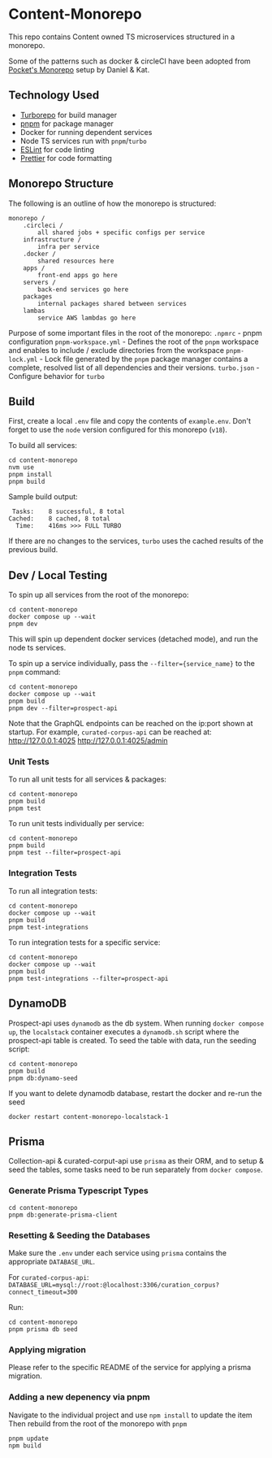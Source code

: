 # Content-Monorepo  
This repo contains Content owned TS microservices structured in a monorepo.  

Some of the patterns such as docker & circleCI have been adopted from [Pocket's Monorepo](https://github.com/Pocket/pocket-monorepo)
setup by Daniel & Kat.
  
## Technology Used
  
- [Turborepo](https://turbo.build/)  for build manager  
- [pnpm](https://pnpm.io/) for package manager
- Docker for running dependent services
- Node TS services run with `pnpm`/`turbo`
- [ESLint](https://eslint.org/) for code linting  
- [Prettier](https://prettier.io) for code formatting

## Monorepo Structure

The following is an outline of how the monorepo is structured:
```
monorepo /
	.circleci /
		all shared jobs + specific configs per service
	infrastructure /
		infra per service
	.docker /
		shared resources here
	apps /
		front-end apps go here
	servers /
		back-end services go here
	packages
		internal packages shared between services
	lambas
		service AWS lambdas go here
```
Purpose of some important files in the root of the monorepo:
	`.npmrc` - pnpm configuration
	`pnpm-workspace.yml` - Defines the root of the `pnpm` workspace and enables to include / exclude directories from the workspace
	`pnpm-lock.yml` - Lock file generated by the `pnpm` package manager contains a complete, resolved list of all dependencies and their versions.
	`turbo.json` - Configure behavior for `turbo`

## Build
First, create a local `.env` file and copy the contents of `example.env`.
Don't forget to use the `node` version configured for this monorepo (`v18`).

To build all services:
```
cd content-monorepo
nvm use
pnpm install
pnpm build
```
Sample build output:
```
 Tasks:    8 successful, 8 total
Cached:    8 cached, 8 total
  Time:    416ms >>> FULL TURBO
```
If there are no changes to the services, `turbo` uses the cached results of the previous build.

## Dev / Local Testing
To spin up all services from the root of the monorepo:
```
cd content-monorepo
docker compose up --wait
pnpm dev
```
This will spin up dependent docker services (detached mode), and run the node ts services.

To spin up a service individually, pass the `--filter={service_name}` to the `pnpm` command:
```
cd content-monorepo
docker compose up --wait
pnpm build
pnpm dev --filter=prospect-api
```

Note that the GraphQL endpoints can be reached on the ip:port shown at startup.  For example, `curated-corpus-api` can be reached at:
http://127.0.0.1:4025
http://127.0.0.1:4025/admin


### Unit Tests
To run all unit tests for all services & packages:
```
cd content-monorepo
pnpm build
pnpm test
```

To run unit tests individually per service:
```
cd content-monorepo
pnpm build
pnpm test --filter=prospect-api
```

### Integration Tests
To run all integration tests:
```
cd content-monorepo
docker compose up --wait
pnpm build
pnpm test-integrations
```

To run integration tests for a specific service:
```
cd content-monorepo
docker compose up --wait
pnpm build
pnpm test-integrations --filter=prospect-api
```

## DynamoDB
Prospect-api uses `dynamodb` as the db system. When running `docker compose up`, the `localstack` container executes a `dynamodb.sh` script where the prospect-api table
is created. 
To seed the table with data, run the seeding script:
``` 
cd content-monorepo
pnpm build
pnpm db:dynamo-seed
```  

If you want to delete dynamodb database, restart the docker and re-run the seed
```
docker restart content-monorepo-localstack-1
```

## Prisma
Collection-api & curated-corput-api use `prisma` as their ORM, and to setup & seed the tables, some tasks need to be run separately from `docker compose`.

### Generate Prisma Typescript Types
```
cd content-monorepo
pnpm db:generate-prisma-client
```

### Resetting & Seeding the Databases
Make sure the `.env` under each service using `prisma` contains the appropriate `DATABASE_URL`.

For `curated-corpus-api`: `DATABASE_URL=mysql://root:@localhost:3306/curation_corpus?connect_timeout=300`

Run:
```
cd content-monorepo
pnpm prisma db seed
```

### Applying migration
Please refer to the specific README of the service for applying a prisma migration.


### Adding a new depenency via pnpm
Navigate to the individual project and use `npm install` to update the item
Then rebuild from the root of the monorepo with `pnpm`
```
pnpm update
npm build
```
